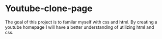 # Youtube-clone-page

The goal of this project is to familar myself with css and html. By creating a youtube homepage I will have a better understanding of utilizing html and css. 
